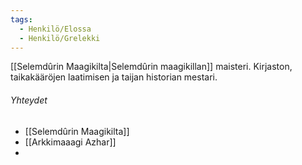 ```yaml
---
tags:
  - Henkilö/Elossa
  - Henkilö/Grelekki
---
```

[[Selemdûrin Maagikilta|Selemdûrin maagikillan]] maisteri. Kirjaston, taikakääröjen laatimisen ja taijan historian mestari.


###### Yhteydet
- [[Selemdûrin Maagikilta]]
- [[Arkkimaaagi Azhar]]
- 